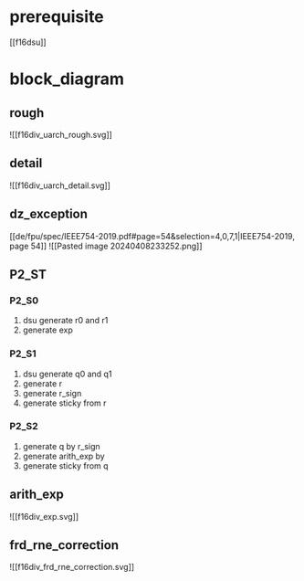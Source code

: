 # prerequisite
[[f16dsu]]

# block_diagram
## rough

![[f16div_uarch_rough.svg]]

## detail

![[f16div_uarch_detail.svg]]

## dz_exception
[[de/fpu/spec/IEEE754-2019.pdf#page=54&selection=4,0,7,1|IEEE754-2019, page 54]]
![[Pasted image 20240408233252.png]]
## P2_ST
### P2_S0
1. dsu generate r0 and r1
2. generate exp

### P2_S1
1. dsu generate q0 and q1
2. generate r
3. generate r_sign
4. generate sticky from r

### P2_S2
1. generate q by r_sign
2. generate arith_exp by  
3. generate sticky from q

## arith_exp
![[f16div_exp.svg]]
## frd_rne_correction
![[f16div_frd_rne_correction.svg]]
